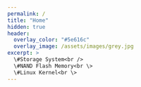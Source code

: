```yaml
---
permalink: /
title: "Home"
hidden: true
header:
  overlay_color: "#5e616c"
  overlay_image: /assets/images/grey.jpg
excerpt: >
  \#Storage System<br />
  \#NAND Flash Memory<br \>
  \#Linux Kernel<br \>
---
```

